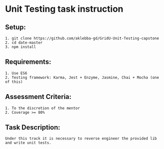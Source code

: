 # Unit Testing task instruction

## Setup:

```
1. git clone https://github.com/aklebba-gd/GridU-Unit-Testing-capstone
2. cd date-master
3. npm install
```

## Requirements:

```
1. Use ES6
2. Testing framework: Karma, Jest + Enzyme, Jasmine, Chai + Mocha (one of this)
```

## Assessment Criteria:

```
1. To the discretion of the mentor
2. Coverage >= 80%
```

## Task Description:

```
Under this track it is necessary to reverse engineer the provided lib and write unit tests.
```
